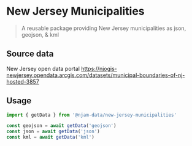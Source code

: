 # New Jersey Municipalities

> A reusable package providing New Jersey municipalities as json, geojson, & kml

## Source data
New Jersey open data portal https://njogis-newjersey.opendata.arcgis.com/datasets/municipal-boundaries-of-nj-hosted-3857

## Usage

```js
import { getData } from '@njam-data/new-jersey-municipalities'

const geojson = await getData('geojson')
const json = await getData('json')
const kml = await getData('kml')
```

